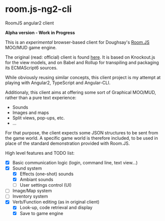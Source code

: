 # room.js-ng2-cli
RoomJS angular2 client

**Alpha version - Work in Progress**

This is an _experimental_ browser-based client for Doughsay's [Room.JS](https://github.com/doughsay/room.js) MOO/MUD game engine.

The original (read: official) client is found [here](https://github.com/doughsay/room.js-client). It is based on Knockout.js for the view models, and on Babel and Rollup for transpiling and packaging its ECMAScript6 sources.

While obviously reusing similar concepts, this client project is my attempt at playing with Angular2, TypeScript and Angular-CLI.

Additionaly, this client aims at offering some sort of Graphical MOO/MUD, rather than a pure text experience:
- Sounds
- Images and maps
- Split views, pop-ups, etc.
- ...

For that purpose, the client expects some JSON structures to be sent from the game world. A specific  game world is therefore included, to be used in place of the standard demonstration provided with Room.JS.

High level features and TODO list:
- [x] Basic communication logic (login, command line, text view...)
- [x] Sound system
  - [X] Effects (one-shot) sounds
  - [X] Ambiant sounds
  - [ ] User settings control (UI)
- [ ] Image/Map system
- [ ] Inventory system
- [x] Verb/Function editing (as in original client)
  - [x] Look-up, code retrieval and display
  - [x] Save to game engine
